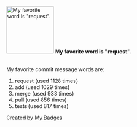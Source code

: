 <img src="https://my-badges.github.io/my-badges/favorite-word.png" alt="My favorite word is &quot;request&quot;." title="My favorite word is &quot;request&quot;." width="128">
<strong>My favorite word is &quot;request&quot;.</strong>
<br><br>

My favorite commit message words are:

1. request (used 1128 times)
2. add (used 1029 times)
3. merge (used 933 times)
4. pull (used 856 times)
5. tests (used 817 times)


Created by <a href="https://github.com/my-badges/my-badges">My Badges</a>